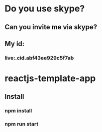 # Do you use skype?
## Can you invite me via skype?
## My id: 
### live:.cid.abf43ee929c5f7ab

# reactjs-template-app
## Install
### npm install
### npm run start
